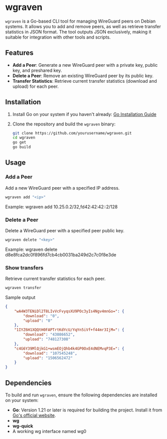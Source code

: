 # wgraven

`wgraven` is a Go-based CLI tool for managing WireGuard peers on Debian systems. It allows you to add and remove peers, as well as retrieve transfer statistics in JSON format. The tool outputs JSON exclusively, making it suitable for integration with other tools and scripts.

## Features

- **Add a Peer**: Generate a new WireGuard peer with a private key, public key, and preshared key.
- **Delete a Peer**: Remove an existing WireGuard peer by its public key.
- **Transfer Statistics**: Retrieve current transfer statistics (download and upload) for each peer.

## Installation

1. Install Go on your system if you haven't already: [Go Installation Guide](https://golang.org/doc/install)
2. Clone the repository and build the `wgraven` binary:

    ```bash
    git clone https://github.com/yourusername/wgraven.git
    cd wgraven
    go get
    go build
    ```


## Usage

### Add a Peer

Add a new WireGuard peer with a specified IP address.

```bash
wgraven add "<ip>"
```
Example: wgraven add 10.25.0.2/32,fd42:42:42::2/128

### Delete a Peer

Delete a WireGuard peer with a specified peer public key.

```bash
wgraven delete "<key>"
```
Example: wgraven delete d8e8fca2dc0f896fd7cb4cb0031ba249d2c7c0f8e3de

### Show transfers

Retrieve current transfer statistics for each peer.

```bash
wgraven transfer
```
Sample output
```json
{
    "wA4W3TENiDl2T8LIvVcFvyqsXU9POc3yIs4Ngv4mnGo=": {
        "download": "0",
        "upload": "0"
    },
    "1IYZ6H1XQQtH0FAPTrtKdYcU/YqYn5iVf+f44mr3IjM=": {
        "download": "43086652",
        "upload": "748127308"
    },
    "c4G6Y39MlQjkG1+wsmEOjQhb4k4GP0OxE4dNEMvqP3E=": {
        "download": "107545248",
        "upload": "1506562472"
    }
}
```

## Dependencies

To build and run `wgraven`, ensure the following dependencies are installed on your system:

- **Go**: Version 1.21 or later is required for building the project. Install it from [Go's official website](https://golang.org/doc/install).
- **wg**
- **wg-quick**
- A working wg interface named wg0
